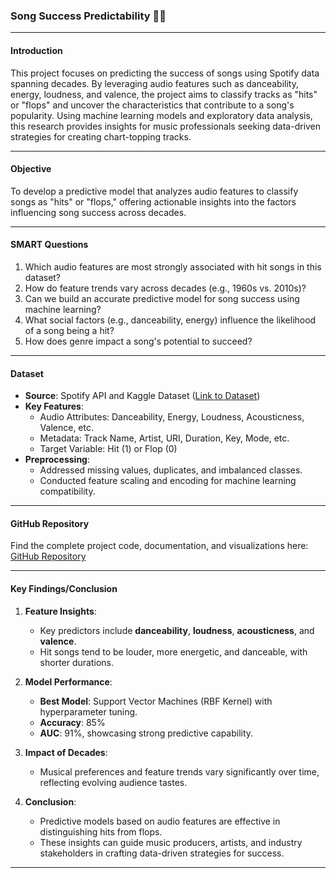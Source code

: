 ### Song Success Predictability 📀🎶

---

#### **Introduction**
This project focuses on predicting the success of songs using Spotify data spanning decades. By leveraging audio features such as danceability, energy, loudness, and valence, the project aims to classify tracks as "hits" or "flops" and uncover the characteristics that contribute to a song's popularity. Using machine learning models and exploratory data analysis, this research provides insights for music professionals seeking data-driven strategies for creating chart-topping tracks.

---

#### **Objective**
To develop a predictive model that analyzes audio features to classify songs as "hits" or "flops," offering actionable insights into the factors influencing song success across decades.

---

#### **SMART Questions**
1. Which audio features are most strongly associated with hit songs in this dataset?
2. How do feature trends vary across decades (e.g., 1960s vs. 2010s)?
3. Can we build an accurate predictive model for song success using machine learning?
4. What social factors (e.g., danceability, energy) influence the likelihood of a song being a hit?
5. How does genre impact a song's potential to succeed?

---

#### **Dataset**
- **Source**: Spotify API and Kaggle Dataset ([Link to Dataset](https://www.kaggle.com/datasets/theoverman/the-spotify-hit-predictor-dataset?select=dataset-of-00s.csv))
- **Key Features**:
  - Audio Attributes: Danceability, Energy, Loudness, Acousticness, Valence, etc.
  - Metadata: Track Name, Artist, URI, Duration, Key, Mode, etc.
  - Target Variable: Hit (1) or Flop (0)
- **Preprocessing**:
  - Addressed missing values, duplicates, and imbalanced classes.
  - Conducted feature scaling and encoding for machine learning compatibility.

---

#### **GitHub Repository**
Find the complete project code, documentation, and visualizations here: [GitHub Repository](https://github.com/AshwinMuthuraman/Team4Project_DATS6103_10)

---

#### **Key Findings/Conclusion**
1. **Feature Insights**:
   - Key predictors include **danceability**, **loudness**, **acousticness**, and **valence**.
   - Hit songs tend to be louder, more energetic, and danceable, with shorter durations.
   
2. **Model Performance**:
   - **Best Model**: Support Vector Machines (RBF Kernel) with hyperparameter tuning.
   - **Accuracy**: 85%
   - **AUC**: 91%, showcasing strong predictive capability.

3. **Impact of Decades**:
   - Musical preferences and feature trends vary significantly over time, reflecting evolving audience tastes.

4. **Conclusion**:
   - Predictive models based on audio features are effective in distinguishing hits from flops.
   - These insights can guide music producers, artists, and industry stakeholders in crafting data-driven strategies for success.

--- 
